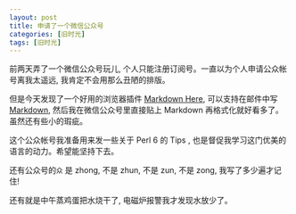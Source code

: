 ```yaml
---
layout: post
title: 申请了一个微信公众号
categories: [旧时光]
tags: [旧时光]
---
```


前两天弄了一个微信公众号玩儿, 个人只能注册订阅号。一直以为个人申请公众帐号离我太遥远, 我肯定不会用那么丑陋的排版。

但是今天发现了一个好用的浏览器插件 [Markdown Here](), 可以支持在邮件中写 [Markdown](https://zh.wikipedia.org/wiki/Markdown), 然后我在微信公众号里直接贴上 Markdown 再格式化就好看多了。虽然还有些小的瑕疵。

这个公众帐号我准备用来发一些关于 Perl 6 的 Tips , 也是督促我学习这门优美的语言的动力。希望能坚持下去。

还有公众号的`众` 是 zhong, 不是 zhun, 不是 zun, 不是 zong, 我写了多少遍才记住!

还有就是中午蒸鸡蛋把水烧干了, 电磁炉报警我才发现水放少了。
